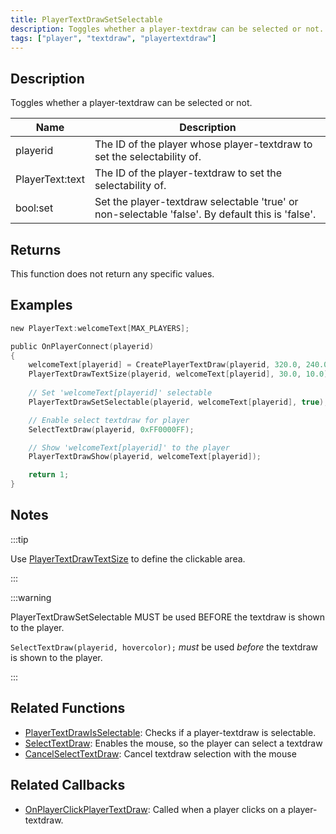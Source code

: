 ```yaml
---
title: PlayerTextDrawSetSelectable
description: Toggles whether a player-textdraw can be selected or not.
tags: ["player", "textdraw", "playertextdraw"]
---
```


## Description

Toggles whether a player-textdraw can be selected or not.

| Name            | Description                                                                                      |
| --------------- | ------------------------------------------------------------------------------------------------ |
| playerid        | The ID of the player whose player-textdraw to set the selectability of.                          |
| PlayerText:text | The ID of the player-textdraw to set the selectability of.                                       |
| bool:set        | Set the player-textdraw selectable 'true' or non-selectable 'false'. By default this is 'false'. |

## Returns

This function does not return any specific values.

## Examples

```c
new PlayerText:welcomeText[MAX_PLAYERS];

public OnPlayerConnect(playerid)
{
    welcomeText[playerid] = CreatePlayerTextDraw(playerid, 320.0, 240.0, "Welcome to my server");
    PlayerTextDrawTextSize(playerid, welcomeText[playerid], 30.0, 10.0);
    
    // Set 'welcomeText[playerid]' selectable
    PlayerTextDrawSetSelectable(playerid, welcomeText[playerid], true);

    // Enable select textdraw for player
    SelectTextDraw(playerid, 0xFF0000FF);

    // Show 'welcomeText[playerid]' to the player
    PlayerTextDrawShow(playerid, welcomeText[playerid]);

    return 1;
}
```

## Notes

:::tip

Use [PlayerTextDrawTextSize](PlayerTextDrawTextSize) to define the clickable area.

:::

:::warning

PlayerTextDrawSetSelectable MUST be used BEFORE the textdraw is shown to the player.

`SelectTextDraw(playerid, hovercolor);` _must_ be used _before_ the textdraw is shown to the player.

:::

## Related Functions

- [PlayerTextDrawIsSelectable](PlayerTextDrawIsSelectable): Checks if a player-textdraw is selectable.
- [SelectTextDraw](SelectTextDraw): Enables the mouse, so the player can select a textdraw
- [CancelSelectTextDraw](CancelSelectTextDraw): Cancel textdraw selection with the mouse

## Related Callbacks

- [OnPlayerClickPlayerTextDraw](../callbacks/OnPlayerClickPlayerTextDraw): Called when a player clicks on a player-textdraw.
